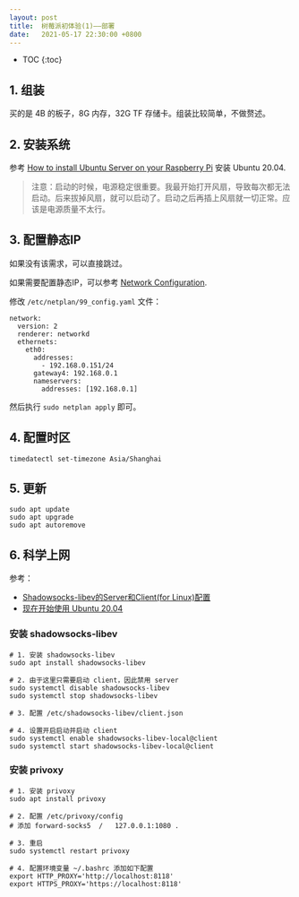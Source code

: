 ```yaml
---
layout: post
title:  树莓派初体验(1)——部署
date:   2021-05-17 22:30:00 +0800
---
```


* TOC
{:toc}

## 1. 组装

买的是 4B 的板子，8G 内存，32G TF 存储卡。组装比较简单，不做赘述。

## 2. 安装系统

参考 [How to install Ubuntu Server on your Raspberry Pi](https://ubuntu.com/tutorials/how-to-install-ubuntu-on-your-raspberry-pi) 安装 Ubuntu 20.04.

> 注意：启动的时候，电源稳定很重要。我最开始打开风扇，导致每次都无法启动。后来拔掉风扇，就可以启动了。启动之后再插上风扇就一切正常。应该是电源质量不太行。

## 3. 配置静态IP

如果没有该需求，可以直接跳过。

如果需要配置静态IP，可以参考 [Network Configuration](https://ubuntu.com/server/docs/network-configuration).

修改 `/etc/netplan/99_config.yaml` 文件：

```
network:
  version: 2
  renderer: networkd
  ethernets:
    eth0:
      addresses:
        - 192.168.0.151/24
      gateway4: 192.168.0.1
      nameservers:
        addresses: [192.168.0.1]
```

然后执行 `sudo netplan apply` 即可。

## 4. 配置时区

```shell
timedatectl set-timezone Asia/Shanghai
```

## 5. 更新

```shell
sudo apt update
sudo apt upgrade
sudo apt autoremove
```

## 6. 科学上网

参考：

- [Shadowsocks-libev的Server和Client(for Linux)配置](https://ochicken.top/2019/10/11/20191011-Shadowsocks-libev/)
- [现在开始使用 Ubuntu 20.04](https://blog.gadflysu.com/linux/ubuntu-primer/)

### 安装 shadowsocks-libev

```shell
# 1. 安装 shadowsocks-libev
sudo apt install shadowsocks-libev

# 2. 由于这里只需要启动 client，因此禁用 server
sudo systemctl disable shadowsocks-libev
sudo systemctl stop shadowsocks-libev

# 3. 配置 /etc/shadowsocks-libev/client.json

# 4. 设置开启启动并启动 client
sudo systemctl enable shadowsocks-libev-local@client
sudo systemctl start shadowsocks-libev-local@client
```

### 安装 privoxy

```shell
# 1. 安装 privoxy
sudo apt install privoxy

# 2. 配置 /etc/privoxy/config
# 添加 forward-socks5  /   127.0.0.1:1080 .

# 3. 重启
sudo systemctl restart privoxy

# 4. 配置环境变量 ~/.bashrc 添加如下配置
export HTTP_PROXY='http://localhost:8118'
export HTTPS_PROXY='https://localhost:8118'
```